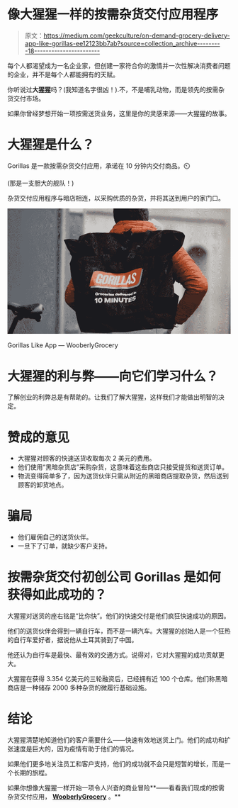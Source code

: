 # 像大猩猩一样的按需杂货交付应用程序

> 原文：<https://medium.com/geekculture/on-demand-grocery-delivery-app-like-gorillas-ee12123bb7ab?source=collection_archive---------18----------------------->

每个人都渴望成为一名企业家，但创建一家符合你的激情并一次性解决消费者问题的企业，并不是每个人都能拥有的天赋。

你听说过**大猩猩**吗？(我知道名字很凶！).不，不是哺乳动物，而是领先的按需杂货交付市场。

如果你曾经梦想开始一项按需送货业务，这里是你的灵感来源——大猩猩的故事。

# 大猩猩是什么？

Gorillas 是一款按需杂货交付应用，承诺在 10 分钟内交付商品。⏲️

(那是一支胆大的舰队！)

杂货交付应用程序与暗店相连，以采购优质的杂货，并将其送到用户的家门口。

![](img/f55e036ab368c8f8cb2d2eb1200ce16b.png)

Gorillas Like App — WooberlyGrocery

# 大猩猩的利与弊——向它们学习什么？

了解创业的利弊总是有帮助的。让我们了解大猩猩，这样我们才能做出明智的决定。

# 赞成的意见

*   大猩猩对顾客的快速送货收取每次 2 美元的费用。
*   他们使用“黑暗杂货店”采购杂货，这意味着这些商店只接受提货和送货订单。
*   物流变得简单多了，因为送货伙伴只需从附近的黑暗商店提取杂货，然后送到顾客的卸货地点。

# 骗局

*   他们雇佣自己的送货伙伴。
*   一旦下了订单，就缺少客户支持。

# 按需杂货交付初创公司 Gorillas 是如何获得如此成功的？

大猩猩对送货的座右铭是“比你快”。他们的快速交付是他们疯狂快速成功的原因。

他们的送货伙伴会得到一辆自行车，而不是一辆汽车。大猩猩的创始人是一个狂热的自行车爱好者，据说他从土耳其骑到了中国。

他还认为自行车是最快、最有效的交通方式。说得对，它对大猩猩的成功贡献更大。

大猩猩在获得 3.354 亿美元的三轮融资后，已经拥有近 100 个仓库。他们称黑暗商店是一种储存 2000 多种杂货的微履行基础设施。

# 结论

大猩猩清楚地知道他们的客户需要什么——快速有效地送货上门。他们的成功和扩张速度是巨大的，因为疫情有助于他们的情况。

如果他们更多地关注员工和客户支持，他们的成功就不会只是短暂的增长，而是一个长期的旅程。

如果你想像大猩猩一样开始一项令人兴奋的商业冒险**——看看我们现成的按需杂货交付应用， [**WooberlyGrocery**](https://www.rentallscript.com/grocery-delivery-script/) 。**